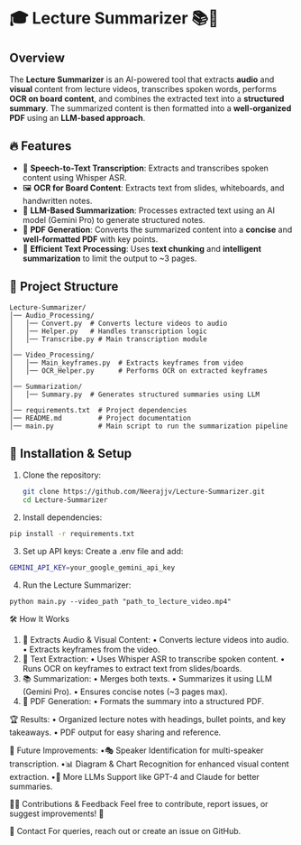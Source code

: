 # 🎓 Lecture Summarizer 📚🎤

## Overview
The **Lecture Summarizer** is an AI-powered tool that extracts **audio** and **visual** content from lecture videos, transcribes spoken words, performs **OCR on board content**, and combines the extracted text into a **structured summary**. The summarized content is then formatted into a **well-organized PDF** using an **LLM-based approach**.

## 🔥 Features
- 🎤 **Speech-to-Text Transcription**: Extracts and transcribes spoken content using Whisper ASR.
- 🖼️ **OCR for Board Content**: Extracts text from slides, whiteboards, and handwritten notes.
- 🤖 **LLM-Based Summarization**: Processes extracted text using an AI model (Gemini Pro) to generate structured notes.
- 📄 **PDF Generation**: Converts the summarized content into a **concise** and **well-formatted PDF** with key points.
- 🎯 **Efficient Text Processing**: Uses **text chunking** and **intelligent summarization** to limit the output to ~3 pages.

## 📂 Project Structure
```
Lecture-Summarizer/
│── Audio_Processing/
│   │── Convert.py  # Converts lecture videos to audio
│   │── Helper.py   # Handles transcription logic
│   │── Transcribe.py # Main transcription module
│
│── Video_Processing/
│   │── Main_keyframes.py  # Extracts keyframes from video
│   │── OCR_Helper.py      # Performs OCR on extracted keyframes
│
│── Summarization/
│   │── Summary.py  # Generates structured summaries using LLM
│
│── requirements.txt  # Project dependencies
│── README.md         # Project documentation
│── main.py           # Main script to run the summarization pipeline
```
## 🚀 Installation & Setup
1. Clone the repository:
   ```sh
   git clone https://github.com/Neerajjv/Lecture-Summarizer.git
   cd Lecture-Summarizer	
	```

2. Install dependencies:
```sh
pip install -r requirements.txt
```

3. Set up API keys:
Create a .env file and add:
```sh
GEMINI_API_KEY=your_google_gemini_api_key
```

4. Run the Lecture Summarizer:
```
python main.py --video_path "path_to_lecture_video.mp4"
```

🛠️ How It Works
1. 🎥 Extracts Audio & Visual Content:
	• Converts lecture videos into audio.
	• Extracts keyframes from the video.
2. 📝 Text Extraction:
   	• Uses Whisper ASR to transcribe spoken content.
   	• Runs OCR on keyframes to extract text from slides/boards.
3. 📚 Summarization:
   	• Merges both texts.
   	• Summarizes it using LLM (Gemini Pro).
   	• Ensures concise notes (~3 pages max).
4. 📄 PDF Generation:
   	• Formats the summary into a structured PDF.

🏆 Results:
	• Organized lecture notes with headings, bullet points, and key takeaways.
	• PDF output for easy sharing and reference.

📝 Future Improvements:
	•🎭 Speaker Identification for multi-speaker transcription.
	•📊 Diagram & Chart Recognition for enhanced visual content extraction.
	•🧠 More LLMs Support like GPT-4 and Claude for better summaries.

👨‍💻 Contributions & Feedback
Feel free to contribute, report issues, or suggest improvements! 🚀

📧 Contact
For queries, reach out or create an issue on GitHub.
